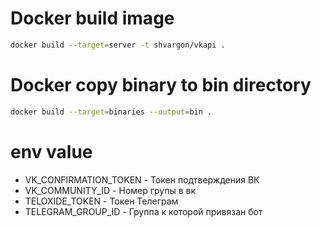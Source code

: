 # Docker build image
```bash
docker build --target=server -t shvargon/vkapi .
```

# Docker copy binary to bin directory
```bash
docker build --target=binaries --output=bin .
```

# env value
- VK_CONFIRMATION_TOKEN - Токен подтверждения ВК
- VK_COMMUNITY_ID - Номер групы в вк
- TELOXIDE_TOKEN - Токен Телеграм
- TELEGRAM_GROUP_ID - Группа к которой привязан бот